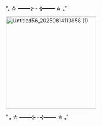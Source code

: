 ˚₊ ☆ ━━━━⊱⋆⊰━━━━ ☆ ₊˚

<img width= "245" height="250" alt="Untitled56_20250814113958 (1)" src="https://github.com/user-attachments/assets/6a66ecb4-3811-4e30-8823-408725161da9" />


˚ ₊ ☆ ━━━━⊱⋆⊰━━━━ ☆ ₊˚
       
